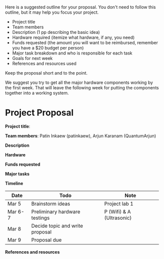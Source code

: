 
Here is a suggested outline for your proposal. You don't need to follow this
outline, but it may help you focus your project.

* Project title
* Team members
* Description (1 pp describing the basic idea)
* Hardware required (itemize what hardware, if any, you need)
* Funds requested (the amount you will want to be reimbursed, remember you have
  a $20 budget per person)
* Major task breakdown and who is responsible for each task
* Goals for next week
* References and resources used

Keep the proposal short and to the point.

We suggest you try to get all the major hardware components working by the
first week. That will leave the following week for putting the components
together into a working system.

# Project Proposal

**Project title**:

**Team members**: Patin Inkaew (patinkaew), Arjun Karanam (QuantumArjun)

**Description**

**Hardware**

**Funds requested**

**Major tasks**

**Timeline**

| Date | Todo | Note |
| --- | ----- | ---|
| Mar 5 | Brainstorm ideas | Project lab 1|
| Mar 6-7 | Preliminary hardware testings | P (Wifi) & A (Ultrasonic)|
| Mar 8 | Decide topic and write proposal | |
| Mar 9 | Proposal due | |


**References and resources**
